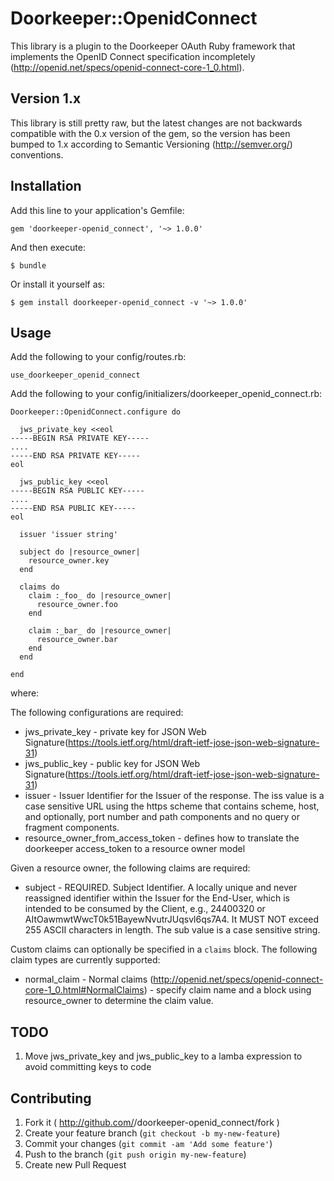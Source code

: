 # Doorkeeper::OpenidConnect

This library is a plugin to the Doorkeeper OAuth Ruby framework that implements the OpenID Connect specification incompletely (http://openid.net/specs/openid-connect-core-1_0.html).

## Version 1.x

This library is still pretty raw, but the latest changes are not backwards compatible with the 0.x version of the gem, so the version has been bumped to 1.x according to Semantic Versioning (http://semver.org/) conventions.

## Installation

Add this line to your application's Gemfile:

    gem 'doorkeeper-openid_connect', '~> 1.0.0'

And then execute:

    $ bundle

Or install it yourself as:

    $ gem install doorkeeper-openid_connect -v '~> 1.0.0'

## Usage

Add the following to your config/routes.rb:

    use_doorkeeper_openid_connect

Add the following to your config/initializers/doorkeeper_openid_connect.rb:

    Doorkeeper::OpenidConnect.configure do

      jws_private_key <<eol
    -----BEGIN RSA PRIVATE KEY-----
    ....
    -----END RSA PRIVATE KEY-----
    eol

      jws_public_key <<eol
    -----BEGIN RSA PUBLIC KEY-----
    ....
    -----END RSA PUBLIC KEY-----
    eol

      issuer 'issuer string'

      subject do |resource_owner|
        resource_owner.key
      end

      claims do
        claim :_foo_ do |resource_owner|
          resource_owner.foo
        end

        claim :_bar_ do |resource_owner|
          resource_owner.bar
        end
      end

    end

where:

The following configurations are required:

* jws_private_key - private key for JSON Web Signature(https://tools.ietf.org/html/draft-ietf-jose-json-web-signature-31)
* jws_public_key  - public key for JSON Web Signature(https://tools.ietf.org/html/draft-ietf-jose-json-web-signature-31)
* issuer - Issuer Identifier for the Issuer of the response. The iss value is a case sensitive URL using the https scheme that contains scheme, host, and optionally, port number and path components and no query or fragment components.
* resource_owner_from_access_token - defines how to translate the doorkeeper access_token to a resource owner model

Given a resource owner, the following claims are required:

* subject - REQUIRED. Subject Identifier. A locally unique and never reassigned identifier within the Issuer for the End-User, which is intended to be consumed by the Client, e.g., 24400320 or AItOawmwtWwcT0k51BayewNvutrJUqsvl6qs7A4. It MUST NOT exceed 255 ASCII characters in length. The sub value is a case sensitive string.

Custom claims can optionally be specified in a `claims` block.  The following claim types are currently supported:

* normal_claim - Normal claims (http://openid.net/specs/openid-connect-core-1_0.html#NormalClaims) - specify claim name and a block using resource_owner to determine the claim value.

## TODO

1. Move jws_private_key and jws_public_key to a lamba expression to avoid committing keys to code

## Contributing

1. Fork it ( http://github.com/<my-github-username>/doorkeeper-openid_connect/fork )
2. Create your feature branch (`git checkout -b my-new-feature`)
3. Commit your changes (`git commit -am 'Add some feature'`)
4. Push to the branch (`git push origin my-new-feature`)
5. Create new Pull Request
